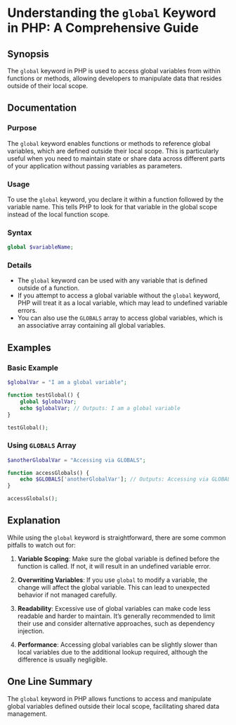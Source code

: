 <!--
Meta Description: # Understanding the `global` Keyword in PHP: A Comprehensive Guide ## Synopsis The `global` keyword in PHP is used to access global variables from wit...
Meta Keywords: global, variable, variables, keyword, php
-->

# Understanding the `global` Keyword in PHP: A Comprehensive Guide

## Synopsis
The `global` keyword in PHP is used to access global variables from within functions or methods, allowing developers to manipulate data that resides outside of their local scope.

## Documentation
### Purpose
The `global` keyword enables functions or methods to reference global variables, which are defined outside their local scope. This is particularly useful when you need to maintain state or share data across different parts of your application without passing variables as parameters.

### Usage
To use the `global` keyword, you declare it within a function followed by the variable name. This tells PHP to look for that variable in the global scope instead of the local function scope.

### Syntax
```php
global $variableName;
```

### Details
- The `global` keyword can be used with any variable that is defined outside of a function.
- If you attempt to access a global variable without the `global` keyword, PHP will treat it as a local variable, which may lead to undefined variable errors.
- You can also use the `GLOBALS` array to access global variables, which is an associative array containing all global variables.

## Examples
### Basic Example
```php
$globalVar = "I am a global variable";

function testGlobal() {
    global $globalVar;
    echo $globalVar; // Outputs: I am a global variable
}

testGlobal();
```

### Using `GLOBALS` Array
```php
$anotherGlobalVar = "Accessing via GLOBALS";

function accessGlobals() {
    echo $GLOBALS['anotherGlobalVar']; // Outputs: Accessing via GLOBALS
}

accessGlobals();
```

## Explanation
While using the `global` keyword is straightforward, there are some common pitfalls to watch out for:

1. **Variable Scoping**: Make sure the global variable is defined before the function is called. If not, it will result in an undefined variable error.
   
2. **Overwriting Variables**: If you use `global` to modify a variable, the change will affect the global variable. This can lead to unexpected behavior if not managed carefully.

3. **Readability**: Excessive use of global variables can make code less readable and harder to maintain. It’s generally recommended to limit their use and consider alternative approaches, such as dependency injection.

4. **Performance**: Accessing global variables can be slightly slower than local variables due to the additional lookup required, although the difference is usually negligible.

## One Line Summary
The `global` keyword in PHP allows functions to access and manipulate global variables defined outside their local scope, facilitating shared data management.
